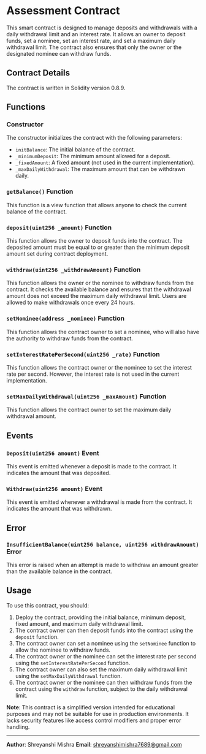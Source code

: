 # Assessment Contract

This smart contract is designed to manage deposits and withdrawals with a daily withdrawal limit and an interest rate. It allows an owner to deposit funds, set a nominee, set an interest rate, and set a maximum daily withdrawal limit. The contract also ensures that only the owner or the designated nominee can withdraw funds.

## Contract Details

The contract is written in Solidity version 0.8.9.

## Functions

### Constructor

The constructor initializes the contract with the following parameters:

- `initBalance`: The initial balance of the contract.
- `_minimumDeposit`: The minimum amount allowed for a deposit.
- `_fixedAmount`: A fixed amount (not used in the current implementation).
- `_maxDailyWithdrawal`: The maximum amount that can be withdrawn daily.

### `getBalance()` Function

This function is a view function that allows anyone to check the current balance of the contract.

### `deposit(uint256 _amount)` Function

This function allows the owner to deposit funds into the contract. The deposited amount must be equal to or greater than the minimum deposit amount set during contract deployment.

### `withdraw(uint256 _withdrawAmount)` Function

This function allows the owner or the nominee to withdraw funds from the contract. It checks the available balance and ensures that the withdrawal amount does not exceed the maximum daily withdrawal limit. Users are allowed to make withdrawals once every 24 hours.

### `setNominee(address _nominee)` Function

This function allows the contract owner to set a nominee, who will also have the authority to withdraw funds from the contract.

### `setInterestRatePerSecond(uint256 _rate)` Function

This function allows the contract owner or the nominee to set the interest rate per second. However, the interest rate is not used in the current implementation.

### `setMaxDailyWithdrawal(uint256 _maxAmount)` Function

This function allows the contract owner to set the maximum daily withdrawal amount.

## Events

### `Deposit(uint256 amount)` Event

This event is emitted whenever a deposit is made to the contract. It indicates the amount that was deposited.

### `Withdraw(uint256 amount)` Event

This event is emitted whenever a withdrawal is made from the contract. It indicates the amount that was withdrawn.

## Error

### `InsufficientBalance(uint256 balance, uint256 withdrawAmount)` Error

This error is raised when an attempt is made to withdraw an amount greater than the available balance in the contract.

## Usage

To use this contract, you should:

1. Deploy the contract, providing the initial balance, minimum deposit, fixed amount, and maximum daily withdrawal limit.
2. The contract owner can then deposit funds into the contract using the `deposit` function.
3. The contract owner can set a nominee using the `setNominee` function to allow the nominee to withdraw funds.
4. The contract owner or the nominee can set the interest rate per second using the `setInterestRatePerSecond` function.
5. The contract owner can also set the maximum daily withdrawal limit using the `setMaxDailyWithdrawal` function.
6. The contract owner or the nominee can then withdraw funds from the contract using the `withdraw` function, subject to the daily withdrawal limit.

**Note**: This contract is a simplified version intended for educational purposes and may not be suitable for use in production environments. It lacks security features like access control modifiers and proper error handling.

---

**Author**: Shreyanshi Mishra
**Email**: shreyanshimishra7689@gmail.com
